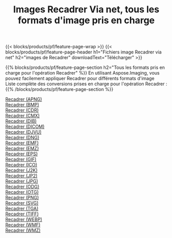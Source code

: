 ﻿---
title: Images Recadrer Via net, tous les formats d'image pris en charge 
weight: 3920
url: /fr/net/crop 
lang: fr
langdirlevel: 2
locales: zh-hans,ja,it,ru,de,es,fr,nl,id,lt,pl,pt,vi,tr,ko,zh-hant,ar,hi,th,sv,cs,uk,he
description: En utilisant Aspose.Imaging, vous pouvez facilement Recadrer images Via net
---

{{< blocks/products/pf/feature-page-wrap >}}
{{< blocks/products/pf/feature-page-header h1="Fichiers image Recadrer via net" h2="images de Recadrer" downloadText="Télécharger" >}}


{{% blocks/products/pf/feature-page-section  h2="Tous les formats pris en charge pour l'opération Recadrer" %}}
En utilisant Aspose.Imaging, vous pouvez facilement appliquer Recadrer pour différents formats d'image
<br/>
Liste complète des conversions prises en charge pour l'opération Recadrer :
{{% /blocks/products/pf/feature-page-section %}}
<div class="container-fluid productfamilypage bg-gray">
    <div class="convertypes bg-gray agp-content section">
        <div class="container">
		<div class="row other-converters">
		    <div class='col-md-2 other-converter remove-lp remove-rp'><a href="/imaging/fr/net/crop/apng" >Recadrer (APNG)</a></div><div class='col-md-2 other-converter remove-lp remove-rp'><a href="/imaging/fr/net/crop/bmp" >Recadrer (BMP)</a></div><div class='col-md-2 other-converter remove-lp remove-rp'><a href="/imaging/fr/net/crop/cdr" >Recadrer (CDR)</a></div><div class='col-md-2 other-converter remove-lp remove-rp'><a href="/imaging/fr/net/crop/cmx" >Recadrer (CMX)</a></div><div class='col-md-2 other-converter remove-lp remove-rp'><a href="/imaging/fr/net/crop/dib" >Recadrer (DIB)</a></div><div class='col-md-2 other-converter remove-lp remove-rp'><a href="/imaging/fr/net/crop/dicom" >Recadrer (DICOM)</a></div><div class='col-md-2 other-converter remove-lp remove-rp'><a href="/imaging/fr/net/crop/djvu" >Recadrer (DJVU)</a></div><div class='col-md-2 other-converter remove-lp remove-rp'><a href="/imaging/fr/net/crop/dng" >Recadrer (DNG)</a></div><div class='col-md-2 other-converter remove-lp remove-rp'><a href="/imaging/fr/net/crop/emf" >Recadrer (EMF)</a></div><div class='col-md-2 other-converter remove-lp remove-rp'><a href="/imaging/fr/net/crop/emz" >Recadrer (EMZ)</a></div><div class='col-md-2 other-converter remove-lp remove-rp'><a href="/imaging/fr/net/crop/eps" >Recadrer (EPS)</a></div><div class='col-md-2 other-converter remove-lp remove-rp'><a href="/imaging/fr/net/crop/gif" >Recadrer (GIF)</a></div><div class='col-md-2 other-converter remove-lp remove-rp'><a href="/imaging/fr/net/crop/ico" >Recadrer (ICO)</a></div><div class='col-md-2 other-converter remove-lp remove-rp'><a href="/imaging/fr/net/crop/j2k" >Recadrer (J2K)</a></div><div class='col-md-2 other-converter remove-lp remove-rp'><a href="/imaging/fr/net/crop/jp2" >Recadrer (JP2)</a></div><div class='col-md-2 other-converter remove-lp remove-rp'><a href="/imaging/fr/net/crop/jpg" >Recadrer (JPG)</a></div><div class='col-md-2 other-converter remove-lp remove-rp'><a href="/imaging/fr/net/crop/odg" >Recadrer (ODG)</a></div><div class='col-md-2 other-converter remove-lp remove-rp'><a href="/imaging/fr/net/crop/otg" >Recadrer (OTG)</a></div><div class='col-md-2 other-converter remove-lp remove-rp'><a href="/imaging/fr/net/crop/png" >Recadrer (PNG)</a></div><div class='col-md-2 other-converter remove-lp remove-rp'><a href="/imaging/fr/net/crop/svg" >Recadrer (SVG)</a></div><div class='col-md-2 other-converter remove-lp remove-rp'><a href="/imaging/fr/net/crop/tga" >Recadrer (TGA)</a></div><div class='col-md-2 other-converter remove-lp remove-rp'><a href="/imaging/fr/net/crop/tiff" >Recadrer (TIFF)</a></div><div class='col-md-2 other-converter remove-lp remove-rp'><a href="/imaging/fr/net/crop/webp" >Recadrer (WEBP)</a></div><div class='col-md-2 other-converter remove-lp remove-rp'><a href="/imaging/fr/net/crop/wmf" >Recadrer (WMF)</a></div><div class='col-md-2 other-converter remove-lp remove-rp'><a href="/imaging/fr/net/crop/wmz" >Recadrer (WMZ)</a></div>
                </div>
        </div>
    </div>
</div>
<br/>
